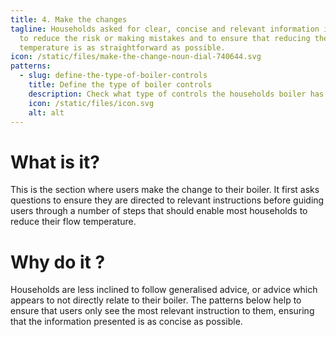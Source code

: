 ```yaml
---
title: 4. Make the changes
tagline: Households asked for clear, concise and relevant information in order
  to reduce the risk or making mistakes and to ensure that reducing the flow
  temperature is as straightforward as possible.
icon: /static/files/make-the-change-noun-dial-740644.svg
patterns:
  - slug: define-the-type-of-boiler-controls
    title: Define the type of boiler controls
    description: Check what type of controls the households boiler has
    icon: /static/files/icon.svg
    alt: alt
---
```

# What is it?

This is the section where users make the change to their boiler. It first asks questions to ensure they are directed to relevant instructions before guiding users through a number of steps that should enable most households to reduce their flow temperature.

# Why do it ?

Households are less inclined to follow generalised advice, or advice which appears to not directly relate to their boiler. The patterns below help to ensure that users only see the most relevant instruction to them, ensuring that the information presented is as concise as possible.